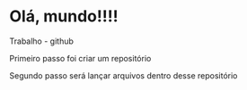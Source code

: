# Olá, mundo!!!!

Trabalho - github

Primeiro passo foi criar um repositório

Segundo passo será lançar arquivos dentro desse repositório  
